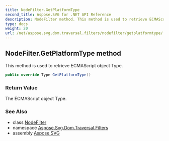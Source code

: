 ```yaml
---
title: NodeFilter.GetPlatformType
second_title: Aspose.SVG for .NET API Reference
description: NodeFilter method. This method is used to retrieve ECMAScript object Type
type: docs
weight: 20
url: /net/aspose.svg.dom.traversal.filters/nodefilter/getplatformtype/
---
```

## NodeFilter.GetPlatformType method

This method is used to retrieve ECMAScript object Type.

```csharp
public override Type GetPlatformType()
```

### Return Value

The ECMAScript object Type.

### See Also

* class [NodeFilter](../)
* namespace [Aspose.Svg.Dom.Traversal.Filters](../../../aspose.svg.dom.traversal.filters/)
* assembly [Aspose.SVG](../../../)
